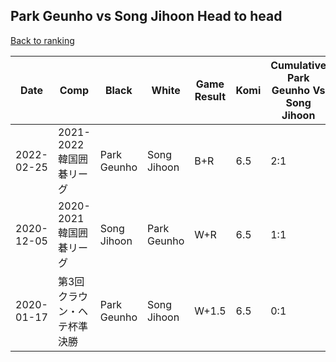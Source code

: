 ## Park Geunho vs Song Jihoon Head to head

[Back to ranking](../../index.md)




| **Date** | **Comp** | **Black** | **White** | **Game Result** | **Komi** | **Cumulative Park Geunho Vs Song Jihoon** | **Park Geunho Streak** | **Song Jihoon Streak** | 
| --- | --- | --- | --- | --- | --- | --- | --- | --- |
| 2022-02-25 | 2021-2022韓国囲碁リーグ | Park Geunho | Song Jihoon | B+R | 6.5 | 2:1 | 2 | 0 | 
| 2020-12-05 | 2020-2021韓国囲碁リーグ | Song Jihoon | Park Geunho | W+R | 6.5 | 1:1 | 1 | 0 | 
| 2020-01-17 | 第3回クラウン・ヘテ杯準決勝 | Park Geunho | Song Jihoon | W+1.5 | 6.5 | 0:1 | 0 | 1 |




